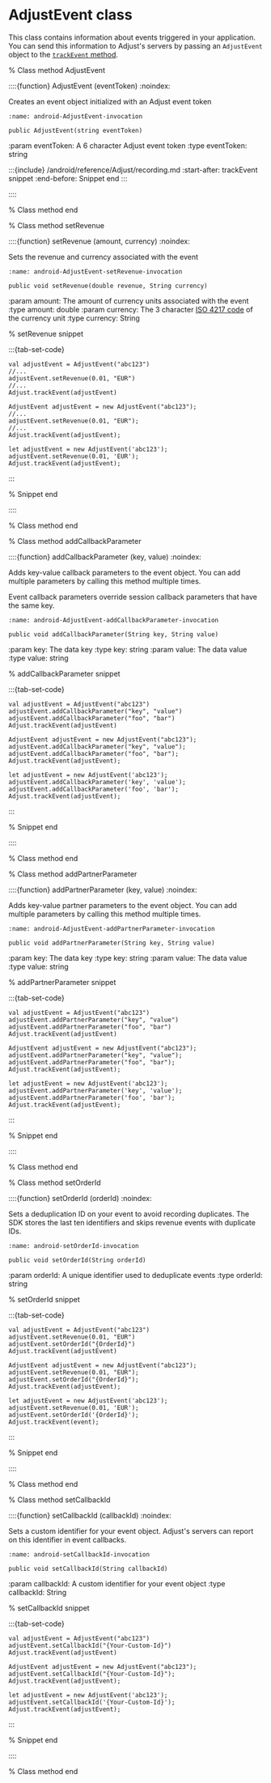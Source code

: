 # AdjustEvent class

This class contains information about events triggered in your application. You can send this information to Adjust's servers by passing an `AdjustEvent` object to the [`trackEvent` method](android-trackEvent-invocation).

% Class method AdjustEvent

::::{function} AdjustEvent (eventToken)
:noindex:

Creates an event object initialized with an Adjust event token

```{code-block} java
:name: android-AdjustEvent-invocation

public AdjustEvent(string eventToken)
```

:param eventToken: A 6 character Adjust event token
:type eventToken: string

:::{include} /android/reference/Adjust/recording.md
:start-after: trackEvent snippet
:end-before: Snippet end
:::

::::

% Class method end

% Class method setRevenue

::::{function} setRevenue (amount, currency)
:noindex:

Sets the revenue and currency associated with the event

```{code-block} java
:name: android-AdjustEvent-setRevenue-invocation

public void setRevenue(double revenue, String currency)
```

:param amount: The amount of currency units associated with the event
:type amount: double
:param currency: The 3 character [ISO 4217 code](https://www.iban.com/currency-codes) of the currency unit
:type currency: String

% setRevenue snippet

:::{tab-set-code}

```{code-block} kotlin
val adjustEvent = AdjustEvent("abc123")
//...
adjustEvent.setRevenue(0.01, "EUR")
//...
Adjust.trackEvent(adjustEvent)
```

```{code-block} java
AdjustEvent adjustEvent = new AdjustEvent("abc123");
//...
adjustEvent.setRevenue(0.01, "EUR");
//...
Adjust.trackEvent(adjustEvent);
```

```{code-block} javascript
let adjustEvent = new AdjustEvent('abc123');
adjustEvent.setRevenue(0.01, 'EUR');
Adjust.trackEvent(adjustEvent);
```

:::

% Snippet end

::::

% Class method end

% Class method addCallbackParameter

::::{function} addCallbackParameter (key, value)
:noindex:

Adds key-value callback parameters to the event object. You can add multiple parameters by calling this method multiple times.

Event callback parameters override session callback parameters that have the same key.

```{code-block} java
:name: android-AdjustEvent-addCallbackParameter-invocation

public void addCallbackParameter(String key, String value)
```

:param key: The data key
:type key: string
:param value: The data value
:type value: string

% addCallbackParameter snippet

:::{tab-set-code}

```{code-block} kotlin
val adjustEvent = AdjustEvent("abc123")
adjustEvent.addCallbackParameter("key", "value")
adjustEvent.addCallbackParameter("foo", "bar")
Adjust.trackEvent(adjustEvent)
```

```{code-block} java
AdjustEvent adjustEvent = new AdjustEvent("abc123");
adjustEvent.addCallbackParameter("key", "value");
adjustEvent.addCallbackParameter("foo", "bar");
Adjust.trackEvent(adjustEvent);
```

```{code-block} javascript
let adjustEvent = new AdjustEvent('abc123');
adjustEvent.addCallbackParameter('key', 'value');
adjustEvent.addCallbackParameter('foo', 'bar');
Adjust.trackEvent(adjustEvent);
```

:::

% Snippet end

::::

% Class method end

% Class method addPartnerParameter

::::{function} addPartnerParameter (key, value)
:noindex:

Adds key-value partner parameters to the event object. You can add multiple parameters by calling this method multiple times.

```{code-block} java
:name: android-AdjustEvent-addPartnerParameter-invocation

public void addPartnerParameter(String key, String value)
```

:param key: The data key
:type key: string
:param value: The data value
:type value: string

% addPartnerParameter snippet

:::{tab-set-code}

```{code-block} kotlin
val adjustEvent = AdjustEvent("abc123")
adjustEvent.addPartnerParameter("key", "value")
adjustEvent.addPartnerParameter("foo", "bar")
Adjust.trackEvent(adjustEvent)
```

```{code-block} java
AdjustEvent adjustEvent = new AdjustEvent("abc123");
adjustEvent.addPartnerParameter("key", "value");
adjustEvent.addPartnerParameter("foo", "bar");
Adjust.trackEvent(adjustEvent);
```

```{code-block} javascript
let adjustEvent = new AdjustEvent('abc123');
adjustEvent.addPartnerParameter('key', 'value');
adjustEvent.addPartnerParameter('foo', 'bar');
Adjust.trackEvent(adjustEvent);
```

:::

% Snippet end

::::

% Class method end

% Class method setOrderId

::::{function} setOrderId (orderId)
:noindex:

Sets a deduplication ID on your event to avoid recording duplicates. The SDK stores the last ten identifiers and skips revenue events with duplicate IDs.

```{code-block} java
:name: android-setOrderId-invocation

public void setOrderId(String orderId)
```

:param orderId: A unique identifier used to deduplicate events
:type orderId: string

% setOrderId snippet

:::{tab-set-code}

```{code-block} kotlin
val adjustEvent = AdjustEvent("abc123")
adjustEvent.setRevenue(0.01, "EUR")
adjustEvent.setOrderId("{OrderId}")
Adjust.trackEvent(adjustEvent)
```

```{code-block} java
AdjustEvent adjustEvent = new AdjustEvent("abc123");
adjustEvent.setRevenue(0.01, "EUR");
adjustEvent.setOrderId("{OrderId}");
Adjust.trackEvent(adjustEvent);
```

```{code-block} javascript
let adjustEvent = new AdjustEvent('abc123');
adjustEvent.setRevenue(0.01, 'EUR');
adjustEvent.setOrderId('{OrderId}');
Adjust.trackEvent(event);
```

:::

% Snippet end

::::

% Class method end

% Class method setCallbackId

::::{function} setCallbackId (callbackId)
:noindex:

Sets a custom identifier for your event object. Adjust's servers can report on this identifier in event callbacks.

```{code-block} java
:name: android-setCallbackId-invocation

public void setCallbackId(String callbackId)
```

:param callbackId: A custom identifier for your event object
:type callbackId: String

% setCallbackId snippet

:::{tab-set-code}

```{code-block} kotlin
val adjustEvent = AdjustEvent("abc123")
adjustEvent.setCallbackId("{Your-Custom-Id}")
Adjust.trackEvent(adjustEvent)
```

```{code-block} java
AdjustEvent adjustEvent = new AdjustEvent("abc123");
adjustEvent.setCallbackId("{Your-Custom-Id}");
Adjust.trackEvent(adjustEvent);
```

```{code-block} javascript
let adjustEvent = new AdjustEvent('abc123');
adjustEvent.setCallbackId('{Your-Custom-Id}');
Adjust.trackEvent(adjustEvent);
```

:::

% Snippet end

::::

% Class method end
